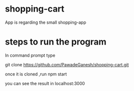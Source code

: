 # shopping-cart
App is regarding the small shopping-app

# steps to run the program

In command prompt type
 
 git clone https://github.com/PawadeGanesh/shopping-cart.git
 
 once it is cloned ,run
  npm start
  
  you can see the result in localhost:3000
  
